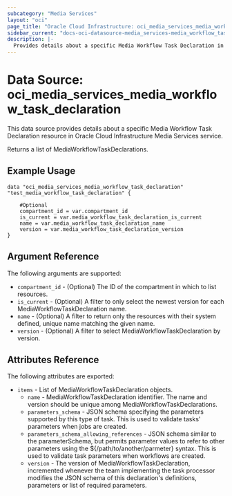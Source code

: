 ```yaml
---
subcategory: "Media Services"
layout: "oci"
page_title: "Oracle Cloud Infrastructure: oci_media_services_media_workflow_task_declaration"
sidebar_current: "docs-oci-datasource-media_services-media_workflow_task_declaration"
description: |-
  Provides details about a specific Media Workflow Task Declaration in Oracle Cloud Infrastructure Media Services service
---
```


# Data Source: oci_media_services_media_workflow_task_declaration
This data source provides details about a specific Media Workflow Task Declaration resource in Oracle Cloud Infrastructure Media Services service.

Returns a list of MediaWorkflowTaskDeclarations.


## Example Usage

```hcl
data "oci_media_services_media_workflow_task_declaration" "test_media_workflow_task_declaration" {

	#Optional
	compartment_id = var.compartment_id
	is_current = var.media_workflow_task_declaration_is_current
	name = var.media_workflow_task_declaration_name
	version = var.media_workflow_task_declaration_version
}
```

## Argument Reference

The following arguments are supported:

* `compartment_id` - (Optional) The ID of the compartment in which to list resources.
* `is_current` - (Optional) A filter to only select the newest version for each MediaWorkflowTaskDeclaration name.
* `name` - (Optional) A filter to return only the resources with their system defined, unique name matching the given name.
* `version` - (Optional) A filter to select MediaWorkflowTaskDeclaration by version.


## Attributes Reference

The following attributes are exported:

* `items` - List of MediaWorkflowTaskDeclaration objects.
	* `name` - MediaWorkflowTaskDeclaration identifier. The name and version should be unique among MediaWorkflowTaskDeclarations. 
	* `parameters_schema` - JSON schema specifying the parameters supported by this type of task. This is used to validate tasks' parameters when jobs are created. 
	* `parameters_schema_allowing_references` - JSON schema similar to the parameterSchema, but permits parameter values to refer to other parameters using the ${/path/to/another/parmeter} syntax.  This is used to validate task parameters when workflows are created. 
	* `version` - The version of MediaWorkflowTaskDeclaration, incremented whenever the team implementing the task processor modifies the JSON schema of this declaration's definitions, parameters or list of required parameters. 

